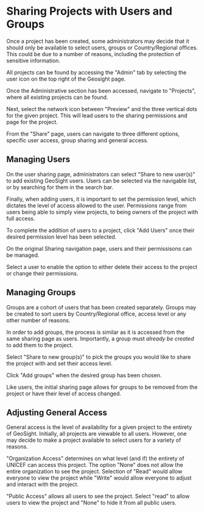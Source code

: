 # Sharing Projects with Users and Groups

Once a project has been created, some administrators may decide that it should only be available to select users, groups or Country/Regional offices. This could be due to a number of reasons, including the protection of sensitive information.

All projects can be found by accessing the "Admin" tab by selecting the user icon on the top right of the Geosight page.

Once the Administrative section has been accessed, navigate to "Projects", where all existing projects can be found.

Next, select the network icon between "Preview" and the three vertical dots for the given project. This will lead users to the sharing permissions and page for the project. 

From the "Share" page, users can navigate to three different options, specific user access, group sharing and general access.

## Managing Users

On the user sharing page, administrators can select "Share to new user(s)" to add existing GeoSight users. Users can be selected via the navigable list, or by searching for them in the search bar. 

Finally, when adding users, it is important to set the permission level, which dictates the level of access allowed to the user. Permissions range from users being able to simply view projects, to being owners of the project with full access.

To complete the addition of users to a project, click "Add Users" once their desired permission level has been selected.

On the original Sharing navigation page, users and their permissisons can be managed. 

Select a user to enable the option to either delete their access to the project or change their permissions.

## Managing Groups

Groups are a cohort of users that has been created separately. Groups may be created to sort users by Country/Regional office, access level or any other number of reasons. 

In order to add groups, the process is similar as it is accessed from the same sharing page as users. Importantly, a group must _already be created_ to add them to the project.

Select "Share to new group(s)" to pick the groups you would like to share the project with and set their access level.

Click "Add groups" when the desired group has been chosen.

Like users, the initial  sharing page allows for groups to be removed from the project or have their level of access changed. 

## Adjusting General Access
General access is the level of availability for a given project to the entirety of GeoSight. Initially, all projects are viewable to all users. However, one may decide to make a project available to select users for a variety of reasons.

"Organization Access" determines on what level (and if) the entirety of UNICEF can access this project. The option "None" does not allow the entire organization to see the project. Selection of "Read" would allow everyone to view the project while "Write" would allow everyone to adjust and interact with the project.

"Public Access" allows all users to see the project. Select "read" to allow users to view the project and "None" to hide it from all public users.
